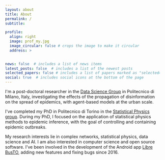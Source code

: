 ```yaml
---
layout: about
title: About
permalink: /
subtitle:

profile:
  align: right
  image: prof_my.jpg
  image_circular: false # crops the image to make it circular
  address: >
      

news: false  # includes a list of news items
latest_posts: false  # includes a list of the newest posts
selected_papers: false # includes a list of papers marked as "selected={true}"
social: true  # includes social icons at the bottom of the page
---
```


I'm a post-doctoral researcher in the [Data Science Group](https://datascience.deib.polimi.it/) in Politecnico di Milano, Italy, investigating the effects of the propagation of disinformation on the spread of epidemics, with agent-based models at the urban scale. 

I've completed my PhD in Politecnico di Torino in the [Statistical Physics group](https://www.disat.polito.it/research/research_groups/cmpcs/statistical_physics_and_interdisciplinary_applications). During my PhD, I focused on the application of statistical physics methods to epidemic inference, with the goal of controlling and containing epidemic outbreaks.


My research interests lie in complex networks, statistical physics, data science and AI.
I am also interested in computer science and open source software. I've been involved in the development of the Android app [Libre BusTO](https://gitpull.it/w/librebusto/en/), adding new features and fixing bugs since 2016.